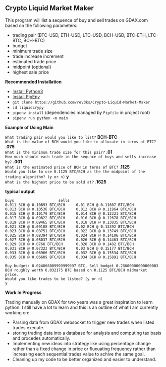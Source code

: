 ## Crypto Liquid Market Maker

This program will list a sequence of buy and sell trades on GDAX.com based on the following parameters:  
* trading pair (BTC-USD, ETH-USD, LTC-USD, BCH-USD, BTC-ETH, LTC-BTC, BCH-BTC)
* budget
* minimum trade size
* trade increase increment
* estimated trade price
* midpoint (optional)
* highest sale price

**Recommended Installation**
* [Install Python3](http://docs.python-guide.org/en/latest/starting/install3)
* [Install PipEnv](https://docs.pipenv.org/)
* `git clone https://github.com/rev3ks/Crypto-Liquid-Market-Maker`
* `cd liquidcrypy`
* `pipenv install` (dependencies managed by `Pipfile` in project root)
* `pipenv run python -m main`

**Example of Using Main**

`What trading pair would you like to list?` **BCH-BTC**  
`What is the value of BCH would you like to allocate in terms of BTC?` **.075**  
`What is the minimum trade size for this pair?` **.01**  
`How much should each trade in the sequnce of buys and sells increase by?` **.001**  
`What is the estimated price of BCH in terms of BTC?` **.1125**  
`Would you like to use 0.1125 BTC/BCH as the the midpoint of the trading algorithm? (y or n)` **y**  
`What is the highest price to be sold at?` **.1625**  

**typical output**
```
buys					sells
0.011 BCH @ 0.10893 BTC/BCH		0.01 BCH @ 0.11607 BTC/BCH
0.013 BCH @ 0.10536 BTC/BCH		0.012 BCH @ 0.11964 BTC/BCH
0.015 BCH @ 0.10179 BTC/BCH		0.014 BCH @ 0.12321 BTC/BCH
0.017 BCH @ 0.09822 BTC/BCH		0.016 BCH @ 0.12678 BTC/BCH
0.019 BCH @ 0.09465 BTC/BCH		0.018 BCH @ 0.13035 BTC/BCH
0.021 BCH @ 0.09108 BTC/BCH		0.02 BCH @ 0.13392 BTC/BCH
0.023 BCH @ 0.08751 BTC/BCH		0.022 BCH @ 0.13749 BTC/BCH
0.025 BCH @ 0.08394 BTC/BCH		0.024 BCH @ 0.14106 BTC/BCH
0.027 BCH @ 0.08037 BTC/BCH		0.026 BCH @ 0.14463 BTC/BCH
0.029 BCH @ 0.0768 BTC/BCH		0.028 BCH @ 0.1482 BTC/BCH
0.031 BCH @ 0.07323 BTC/BCH		0.03 BCH @ 0.15177 BTC/BCH
0.033 BCH @ 0.06966 BTC/BCH		0.032 BCH @ 0.15534 BTC/BCH
0.035 BCH @ 0.06609 BTC/BCH		0.034 BCH @ 0.15891 BTC/BCH

Buy budget: 0.024866009999999997 BTC, Sell budget 0.28600000000000003 BCH roughly worth 0.032175 BTC based on 0.1125 BTC/BCH midmarket price.
Would you like trades to be listed? (y or n)
y
```

**Work In Progress**

Trading manually on GDAX for two years was a great inspiration to learn python. I still have a lot to learn and this is an outline of what I am currently working on:

* Parsing data from GDAX websocket to trigger new trades when listed trades execute. 
* storing trading data into a database for analysis and computing tax basis and procedes automatically. 
* Implementing new ideas into strategy like using percentage change rather than a fixed change in price or fluxuating frequency rather than increasing each sequential trades value to achive the same goal. 
* Cleaning up my code to be better organized and easier to understand.